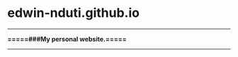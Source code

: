 # edwin-nduti.github.io
******************************

**=====###My personal website.=====**

******************************
